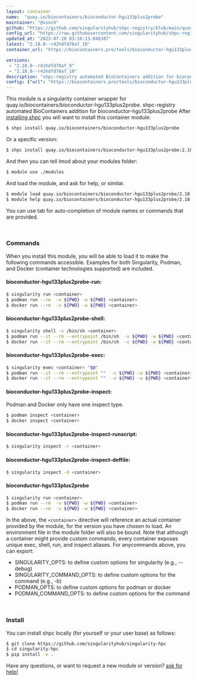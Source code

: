```yaml
---
layout: container
name:  "quay.io/biocontainers/bioconductor-hgu133plus2probe"
maintainer: "@vsoch"
github: "https://github.com/singularityhub/shpc-registry/blob/main/quay.io/biocontainers/bioconductor-hgu133plus2probe/container.yaml"
config_url: "https://raw.githubusercontent.com/singularityhub/shpc-registry/main/quay.io/biocontainers/bioconductor-hgu133plus2probe/container.yaml"
updated_at: "2023-07-20 03:16:13.046387"
latest: "2.18.0--r42hdfd78af_10"
container_url: "https://biocontainers.pro/tools/bioconductor-hgu133plus2probe"

versions:
 - "2.18.0--r41hdfd78af_9"
 - "2.18.0--r42hdfd78af_10"
description: "shpc-registry automated BioContainers addition for bioconductor-hgu133plus2probe"
config: {"url": "https://biocontainers.pro/tools/bioconductor-hgu133plus2probe", "maintainer": "@vsoch", "description": "shpc-registry automated BioContainers addition for bioconductor-hgu133plus2probe", "latest": {"2.18.0--r42hdfd78af_10": "sha256:7ccbcb286cbddeae246975d5301b011aaec1a5a3ee7a4f55cfe07db7d8d03637"}, "tags": {"2.18.0--r41hdfd78af_9": "sha256:a46f5484060157e975b669426af6fd94fcefb3f432b361aa44ae1711a9b86afa", "2.18.0--r42hdfd78af_10": "sha256:7ccbcb286cbddeae246975d5301b011aaec1a5a3ee7a4f55cfe07db7d8d03637"}, "docker": "quay.io/biocontainers/bioconductor-hgu133plus2probe"}
---
```


This module is a singularity container wrapper for quay.io/biocontainers/bioconductor-hgu133plus2probe.
shpc-registry automated BioContainers addition for bioconductor-hgu133plus2probe
After [installing shpc](#install) you will want to install this container module:


```bash
$ shpc install quay.io/biocontainers/bioconductor-hgu133plus2probe
```

Or a specific version:

```bash
$ shpc install quay.io/biocontainers/bioconductor-hgu133plus2probe:2.18.0--r42hdfd78af_10
```

And then you can tell lmod about your modules folder:

```bash
$ module use ./modules
```

And load the module, and ask for help, or similar.

```bash
$ module load quay.io/biocontainers/bioconductor-hgu133plus2probe/2.18.0--r42hdfd78af_10
$ module help quay.io/biocontainers/bioconductor-hgu133plus2probe/2.18.0--r42hdfd78af_10
```

You can use tab for auto-completion of module names or commands that are provided.

<br>

### Commands

When you install this module, you will be able to load it to make the following commands accessible.
Examples for both Singularity, Podman, and Docker (container technologies supported) are included.

#### bioconductor-hgu133plus2probe-run:

```bash
$ singularity run <container>
$ podman run --rm  -v ${PWD} -w ${PWD} <container>
$ docker run --rm  -v ${PWD} -w ${PWD} <container>
```

#### bioconductor-hgu133plus2probe-shell:

```bash
$ singularity shell -s /bin/sh <container>
$ podman run --it --rm --entrypoint /bin/sh  -v ${PWD} -w ${PWD} <container>
$ docker run --it --rm --entrypoint /bin/sh  -v ${PWD} -w ${PWD} <container>
```

#### bioconductor-hgu133plus2probe-exec:

```bash
$ singularity exec <container> "$@"
$ podman run --it --rm --entrypoint ""  -v ${PWD} -w ${PWD} <container> "$@"
$ docker run --it --rm --entrypoint ""  -v ${PWD} -w ${PWD} <container> "$@"
```

#### bioconductor-hgu133plus2probe-inspect:

Podman and Docker only have one inspect type.

```bash
$ podman inspect <container>
$ docker inspect <container>
```

#### bioconductor-hgu133plus2probe-inspect-runscript:

```bash
$ singularity inspect -r <container>
```

#### bioconductor-hgu133plus2probe-inspect-deffile:

```bash
$ singularity inspect -d <container>
```



#### bioconductor-hgu133plus2probe

```bash
$ singularity run <container>
$ podman run --rm  -v ${PWD} -w ${PWD} <container>
$ docker run --rm  -v ${PWD} -w ${PWD} <container>
```


In the above, the `<container>` directive will reference an actual container provided
by the module, for the version you have chosen to load. An environment file in the
module folder will also be bound. Note that although a container
might provide custom commands, every container exposes unique exec, shell, run, and
inspect aliases. For anycommands above, you can export:

 - SINGULARITY_OPTS: to define custom options for singularity (e.g., --debug)
 - SINGULARITY_COMMAND_OPTS: to define custom options for the command (e.g., -b)
 - PODMAN_OPTS: to define custom options for podman or docker
 - PODMAN_COMMAND_OPTS: to define custom options for the command

<br>

### Install

You can install shpc locally (for yourself or your user base) as follows:

```bash
$ git clone https://github.com/singularityhub/singularity-hpc
$ cd singularity-hpc
$ pip install -e .
```

Have any questions, or want to request a new module or version? [ask for help!](https://github.com/singularityhub/singularity-hpc/issues)